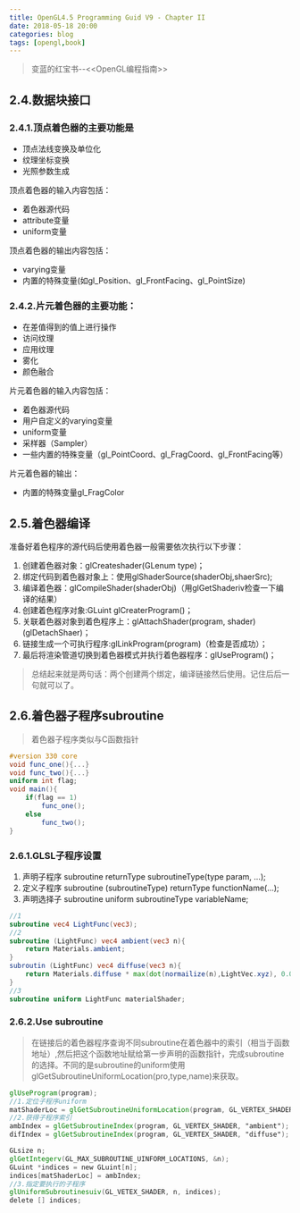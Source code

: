 ```yaml
---
title: OpenGL4.5 Programming Guid V9 - Chapter II
date: 2018-05-18 20:00
categories: blog
tags: [opengl,book]
---
```

> 变蓝的红宝书--<<OpenGL编程指南>>

## 2.4.数据块接口
### 2.4.1.顶点着色器的主要功能是
- 顶点法线变换及单位化
- 纹理坐标变换
- 光照参数生成

顶点着色器的输入内容包括：
- 着色器源代码
- attribute变量
- uniform变量

顶点着色器的输出内容包括：
- varying变量
- 内置的特殊变量(如gl_Position、gl_FrontFacing、gl_PointSize)

### 2.4.2.片元着色器的主要功能：
- 在差值得到的值上进行操作
- 访问纹理
- 应用纹理
- 雾化
- 颜色融合

片元着色器的输入内容包括：
- 着色器源代码
- 用户自定义的varying变量
- uniform变量
- 采样器（Sampler）
- 一些内置的特殊变量（gl_PointCoord、gl_FragCoord、gl_FrontFacing等）

片元着色器的输出：
- 内置的特殊变量gl_FragColor

## 2.5.着色器编译
准备好着色程序的源代码后使用着色器一般需要依次执行以下步骤：
1. 创建着色器对象：glCreateshader(GLenum type)；
2. 绑定代码到着色器对象上：使用glShaderSource(shaderObj,shaerSrc);
3. 编译着色器：glCompileShader(shaderObj)（用glGetShaderiv检查一下编译的结果）
4. 创建着色程序对象:GLuint glCreaterProgram()；
5. 关联着色器对象到着色程序上：glAttachShader(program, shader)(glDetachShaer)；
6. 链接生成一个可执行程序:glLinkProgram(program)（检查是否成功）；
7. 最后将渲染管道切换到着色器模式并执行着色器程序：glUseProgram()；
> 总结起来就是两句话：两个创建两个绑定，编译链接然后使用。记住后后一句就可以了。

## 2.6.着色器子程序subroutine
> 着色器子程序类似与C函数指针

```glsl
#version 330 core
void func_one(){...}
void func_two(){...}
uniform int flag;
void main(){
    if(flag == 1)
        func_one();
    else
        func_two();
}
```
### 2.6.1.GLSL子程序设置
1. 声明子程序 subroutine returnType subroutineType(type param, ...);
2. 定义子程序 subroutine (subroutineType) returnType functionName(...);
3. 声明选择子 subroutine uniform subroutineType variableName;
```glsl
//1
subroutine vec4 LightFunc(vec3);
//2
subroutine (LightFunc) vec4 ambient(vec3 n){
    return Materials.ambient;
}
subroutin (LightFunc) vec4 diffuse(vec3 n){
    return Materials.diffuse * max(dot(normailize(n),LightVec.xyz), 0.0);
}
//3
subroutine uniform LightFunc materialShader;
```
### 2.6.2.Use subroutine
> 在链接后的着色器程序查询不同subroutine在着色器中的索引（相当于函数地址）,然后把这个函数地址赋给第一步声明的函数指针，完成subroutine的选择。不同的是subroutine的uniform使用glGetSubroutineUniformLocation(pro,type,name)来获取。

```glsl
glUseProgram(program);
//1.定位子程序uniform
matShaderLoc = glGetSubroutineUniformLocation(program, GL_VERTEX_SHADER, "materialShader");
//2.获得子程序索引
ambIndex = glGetSubroutineIndex(program, GL_VERTEX_SHADER, "ambient");
difIndex = glGetSubroutineIndex(program, GL_VERTEX_SHADER, "diffuse");

GLsize n;
glGetIntegerv(GL_MAX_SUBROUTINE_UINFORM_LOCATIONS, &n);
GLuint *indices = new GLuint[n];
indices[matShaderLoc] = ambIndex;
//3.指定要执行的子程序
glUniformSubroutinesuiv(GL_VETEX_SHADER, n, indices);
delete [] indices;
```